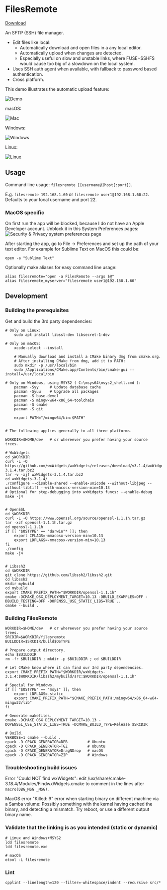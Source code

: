 FilesRemote
===========

[Download](https://github.com/allanrbo/FilesRemote/releases/)

An SFTP (SSH) file manager.

 * Edit files like local:
   * Automatically download and open files in a any local editor.
   * Automatically upload when changes are detected.
   * Especially useful on slow and unstable links, where FUSE+SSHFS would cause too big of a slowdown on the local system.
 * Uses SSH auth agent when available, with fallback to password based authentication.
 * Cross platform.

This demo illustrates the automatic upload feature:

![Demo](graphics/demo.gif)

macOS:

![Mac](graphics/screenshot_mac.png)

Windows:

![Windows](graphics/screenshot_win.png)

Linux:

![Linux](graphics/screenshot_linux.png)


Usage
-----

Command line usage: `filesremote [[username@]host[:port]]`.

E.g. `filesremote 192.168.1.60` or `filesremote user1@192.168.1.60:22`. Defaults to your local username and port 22.

### MacOS specific

On first run the app will be blocked, because I do not have an Apple Developer account. Unblock it in this System Preferences pages: ![Security & Privacy system preferences page](graphics/mac_security_screenshot.png)

After starting the app, go to File -> Preferences and set up the path of your text editor. For example for Sublime Text on MacOS this could be:

    open -a "Sublime Text"

Optionally make aliases for easy command line usage:

    alias filesremote="open -a FilesRemote --args $@"
    alias filesremote_myserver="filesremote user1@192.168.1.60"


Development
-----------

### Building the prerequisites

Get and build the 3rd party dependencies:

    # Only on Linux:
        sudo apt install libssl-dev libsecret-1-dev

    # Only on macOS:
        xcode-select --install

        # Manually download and install a CMake binary dmg from cmake.org.
        # After installing CMake from dmg, add it to PATH:
        sudo mkdir -p /usr/local/bin
        sudo /Applications/CMake.app/Contents/bin/cmake-gui --install=/usr/local/bin

    # Only on Windows, using MSYS2 ( C:\msys64\msys2_shell.cmd ):
        pacman -Syy     # Update database cache
        pacman -Syuu    # Upgrade all packages
        pacman -S base-devel
        pacman -S mingw-w64-x86_64-toolchain
        pacman -S cmake
        pacman -S git

        export PATH="/mingw64/bin:$PATH"


    # The following applies generally to all three platforms.

    WORKDIR=$HOME/dev   # or whereever you prefer having your source trees.

    # WxWidgets
    cd $WORKDIR
    curl -L -O https://github.com/wxWidgets/wxWidgets/releases/download/v3.1.4/wxWidgets-3.1.4.tar.bz2
    tar -v -xjf wxWidgets-3.1.4.tar.bz2
    cd wxWidgets-3.1.4/
    ./configure --disable-shared --enable-unicode --without-libjpeg --without-libtiff --with-macosx-version-min=10.13
    # Optional for step-debugging into wxWidgets funcs: --enable-debug
    make -j4


    # OpenSSL
    cd $WORKDIR
    curl -L -O https://www.openssl.org/source/openssl-1.1.1h.tar.gz
    tar -xzf openssl-1.1.1h.tar.gz
    cd openssl-1.1.1h
    if [[ "$OSTYPE" == "darwin"* ]]; then
        export CFLAGS=-mmacosx-version-min=10.13
        export LDFLAGS=-mmacosx-version-min=10.13
    fi
    ./config
    make -j4


    # Libssh2
    cd $WORKDIR
    git clone https://github.com/libssh2/libssh2.git
    cd libssh2
    mkdir mybuild
    cd mybuild
    export CMAKE_PREFIX_PATH="$WORKDIR/openssl-1.1.1h"
    cmake -DCMAKE_OSX_DEPLOYMENT_TARGET=10.13 -DBUILD_EXAMPLES=OFF -DBUILD_TESTING=OFF -DOPENSSL_USE_STATIC_LIBS=TRUE ..
    cmake --build .


### Building FilesRemote

    WORKDIR=$HOME/dev   # or whereever you prefer having your source trees.
    SRCDIR=$WORKDIR/filesremote
    BUILDDIR=$SRCDIR/build$OSTYPE

    # Prepare output directory.
    echo $BUILDDIR
    rm -fr $BUILDDIR ; mkdir -p $BUILDDIR ; cd $BUILDDIR

    # Let CMake know where it can find our 3rd party dependencies.
    export CMAKE_PREFIX_PATH="$WORKDIR/wxWidgets-3.1.4:$WORKDIR/libssh2/mybuild/src:$WORKDIR/openssl-1.1.1h"

    # Special for Windows.
    if [[ "$OSTYPE" == "msys" ]]; then
        export LDFLAGS=-static
        export CMAKE_PREFIX_PATH="$CMAKE_PREFIX_PATH:/mingw64/x86_64-w64-mingw32/lib"
    fi

    # Generate makefiles.
    cmake -DCMAKE_OSX_DEPLOYMENT_TARGET=10.13 -DOPENSSL_USE_STATIC_LIBS=TRUE -DCMAKE_BUILD_TYPE=Release $SRCDIR

    # Build.
    VERBOSE=1 cmake --build .
    cpack -D CPACK_GENERATOR=DEB         # Ubuntu
    cpack -D CPACK_GENERATOR=TGZ         # Ubuntu
    cpack -D CPACK_GENERATOR=DragNDrop   # macOS
    cpack -D CPACK_GENERATOR=ZIP         # Windows


### Troubleshooting build issues

Error "Could NOT find wxWidgets": edit /usr/share/cmake-3.18.4/Modules/FindwxWidgets.cmake to comment in the lines after `macro(DBG_MSG _MSG)`.

MacOS error "Killed: 9" error when starting binary on different machine via a Samba volume: Possibly something with the kernel having cached the binary, and detecting a mismatch. Try reboot, or use a different output binary name.


### Validate that the linking is as you intended (static or dynamic)

    # Linux and Windows+MSYS2
    ldd filesremote
    ldd filesremote.exe

    # macOS
    otool -L filesremote


### Lint

    cpplint --linelength=120 --filter=-whitespace/indent --recursive src/*
